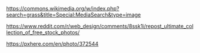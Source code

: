 https://commons.wikimedia.org/w/index.php?search=grass&title=Special:MediaSearch&type=image

https://www.reddit.com/r/web_design/comments/8ssk1i/repost_ultimate_collection_of_free_stock_photos/

https://pxhere.com/en/photo/372544
